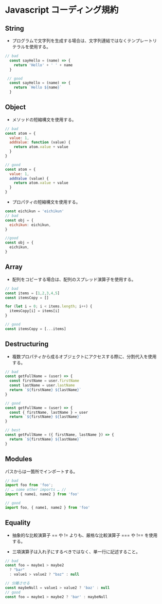 # Javascript コーディング規約

## String

- プログラムで文字列を生成する場合は、文字列連結ではなくテンプレートリテラルを使用する。

```JavaScript
// bad
  const sayHello = (name) => {
    return 'Hello' + ' ' + name
  }

 // good
  const sayHello = (name) => {
    return `Hello ${name}`
  }
```

## Object

- メソッドの短縮構文を使用する。

```JavaScript
// bad
const atom = {
  value: 1,
  addValue: function (value) {
    return atom.value + value
  }
}

// good
const atom = {
  value: 1,
  addValue (value) {
    return atom.value + value
  }
}
```

- プロパティの短縮構文を使用する。

```Javascript
const eichikun = 'eichikun'
// bad
const obj = {
  eichikun: eichikun,
}

//good
const obj = {
  eichikun,
}
```

## Array

- 配列をコピーする場合は、配列のスプレッド演算子を使用する。

```Javascript
// bad
const items = [1,2,3,4,5]
const itemsCopy = []

for (let i = 0; i < items.length; i++) {
  itemsCopy[i] = items[i]
}

// good
const itemsCopy = [...items]
```

## Destructuring

- 複数プロパティから成るオブジェクトにアクセスする際に、分割代入を使用する。

```Javascript
// bad
const getFullName = (user) => {
  const firstName = user.firstName
  const lastName = user.lastName
  return `${firstName} ${lastName}`
}

// good
const getFullName = (user) => {
  const { firstName, lastName } = user
  return `${firstName} ${lastName}`
}

// best
const getFullName = ({ firstName, lastName }) => {
  return `${firstName} ${lastName}`
}
```

## Modules

パスからは一箇所でインポートする。

```Javascript
// bad
import foo from 'foo';
// … some other imports … //
import { name1, name2 } from 'foo'

// good
import foo, { name1, name2 } from 'foo'
```

## Equality

- 抽象的な比較演算子 == や != よりも、厳格な比較演算子 === や !== を使用する。

- 三項演算子は入れ子にするべきではなく、単一行に記述すること。

```Javascript
// bad
const foo = maybe1 > maybe2
  ? "bar"
  : value1 > value2 ? "baz" : null

// 分離させる
const maybeNull = value1 > value2 ? 'baz' : null
// good
const foo = maybe1 > maybe2 ? 'bar' : maybeNull
```
